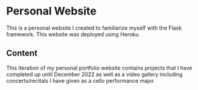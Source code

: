 # Personal Website
This is a personal website I created to familiarize myself with the Flask framework. This website was deployed using Heroku. 

## Content
This iteration of my personal portfolio website contains projects that I have completed up until December 2022 as well as a video gallery including concerts/recitals I have given as a cello performance major.
